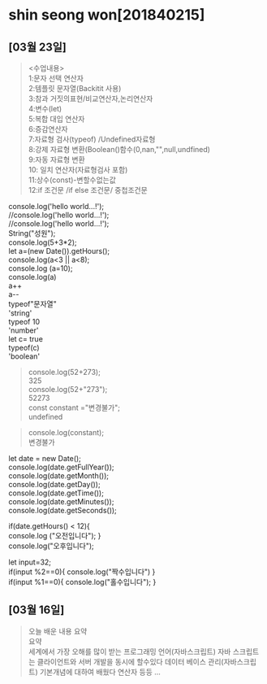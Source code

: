 # shin seong won[201840215]
## [03월 23일]
> <수업내용> </br>
1:문자 선택 연산자</br>
2:템플릿 문자열(Backitit 사용)</br>
3:참과 거짓의표현/비교연산자,논리연산자</br>
4:변수(let)</br>
5:복합 대입 연산자</br>
6:증감연산자</br>
7:자료형 검사(typeof) /Undefined자료형</br>
8:강제 자료형 변환(Boolean()함수(0,nan,"",null,undfined)</br>
9:자동 자료형 변환 </br>
10: 일치 연산자(자료형검사 포함)</br>
11:상수(const)-변할수없는값</br>
12:if 조건문 /if else 조건문/ 중첩조건문 </br>


console.log('hello world...!'); </br>
//console.log('hello world...!');</br>
//console.log('hello world...!');</br>
String("성원");</br>
console.log(5+3*2);</br>
let a=(new Date()).getHours();</br>
console.log(a<3 || a<8);</br>
console.log (a=10);</br>
console.log(a)</br>
a++ </br>
a-- </br>
typeof"문자열"</br>
'string'</br>
typeof 10</br>
'number'</br>
let c= true</br>
typeof(c)</br>
'boolean'</br>
> console.log(52+273);  </br>
325</br>
> console.log(52+"273");</br>
52273</br>
> const constant ="변경불가";</br>
undefined</br>

> console.log(constant);</br>
변경불가</br>

let date = new Date();</br>
console.log(date.getFullYear());</br>
console.log(date.getMonth());</br>
console.log(date.getDay());</br>
console.log(date.getTime());</br>
console.log(date.getMinutes());</br>
console.log(date.getSeconds());</br>

if(date.getHours() < 12){</br>
    console.log ("오전입니다");
}</br>
console.log("오후입니다");</br>

let input=32;</br>
if(input %2==0){
    console.log("짝수입니다")
}</br>
if(input %1==0){
    console.log("홀수입니다");
}</br>


## [03월 16일]
> 오늘 배운 내용 요약 <br />
> 요약 <br />
> 세계에서 가장 오해를 많이 받는 프로그래밍 언어(자바스크립트)
>자바 스크립트는 클라이언트와 서버 개발을 동시에 할수있다
데이터 베이스 관리(자바스크립트) 기본개념에 대하여 배웠다 연산자 등등
...



